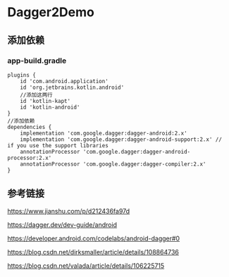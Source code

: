 # Dagger2Demo
## 添加依赖
### app-build.gradle
    plugins {
        id 'com.android.application'
        id 'org.jetbrains.kotlin.android'
        //添加这两行
        id 'kotlin-kapt'
        id 'kotlin-android'
    }
    //添加依赖
    dependencies {
        implementation 'com.google.dagger:dagger-android:2.x'
        implementation 'com.google.dagger:dagger-android-support:2.x' // if you use the support libraries
        annotationProcessor 'com.google.dagger:dagger-android-processor:2.x'
        annotationProcessor 'com.google.dagger:dagger-compiler:2.x'
    }
## 参考链接
<https://www.jianshu.com/p/d212436fa97d>

<https://dagger.dev/dev-guide/android>

<https://developer.android.com/codelabs/android-dagger#0>

<https://blog.csdn.net/dirksmaller/article/details/108864736>

<https://blog.csdn.net/valada/article/details/106225715>
